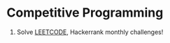 # Competitive Programming

1. Solve [LEETCODE](https://leetcode.com/explore), Hackerrank monthly challenges!
